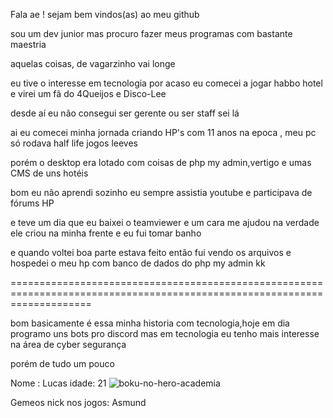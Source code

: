 Fala ae ! sejam bem vindos(as) ao meu github

sou um dev junior mas procuro fazer meus programas com bastante maestria

aquelas coisas, de vagarzinho vai longe 

eu tive o interesse em tecnologia por acaso eu comecei a jogar habbo hotel e virei um fã do 4Queijos e Disco-Lee

desde aí eu não consegui ser gerente ou ser staff sei lá 

ai eu comecei minha jornada criando HP's com 11 anos na epoca , meu pc só rodava half life jogos leeves 

porém o desktop era lotado com coisas de php my admin,vertigo e umas CMS de uns hotéis 

bom eu não aprendi sozinho eu sempre assistia youtube  e participava de fórums HP 

e teve um dia que eu baixei o teamviewer e um cara me ajudou na verdade ele criou  na minha frente e eu fui tomar banho 

e quando voltei boa parte estava feito então fui vendo os arquivos e hospedei o meu hp com banco de dados do php my admin kk

==========================================================================================================================

bom basicamente é essa minha historia com tecnologia,hoje em dia programo uns bots pro discord mas em tecnologia eu tenho mais interesse
na área de cyber segurança 

porém de tudo um pouco 

Nome : Lucas
idade: 21                     ![boku-no-hero-academia](https://user-images.githubusercontent.com/122295876/212202269-bcf1e251-7a40-4112-bb75-3f330d63a392.gif)

Gemeos 
nick nos jogos: Asmund



